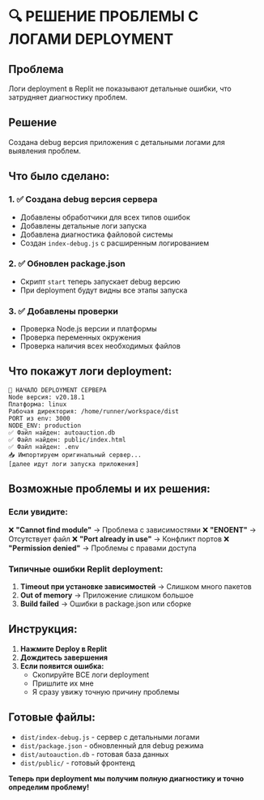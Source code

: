 # 🔍 РЕШЕНИЕ ПРОБЛЕМЫ С ЛОГАМИ DEPLOYMENT

## Проблема
Логи deployment в Replit не показывают детальные ошибки, что затрудняет диагностику проблем.

## Решение
Создана debug версия приложения с детальными логами для выявления проблем.

## Что было сделано:

### 1. ✅ Создана debug версия сервера
- Добавлены обработчики для всех типов ошибок
- Добавлены детальные логи запуска
- Добавлена диагностика файловой системы
- Создан `index-debug.js` с расширенным логированием

### 2. ✅ Обновлен package.json
- Скрипт `start` теперь запускает debug версию
- При deployment будут видны все этапы запуска

### 3. ✅ Добавлены проверки
- Проверка Node.js версии и платформы
- Проверка переменных окружения
- Проверка наличия всех необходимых файлов

## Что покажут логи deployment:

```
🚀 НАЧАЛО DEPLOYMENT СЕРВЕРА
Node версия: v20.18.1
Платформа: linux
Рабочая директория: /home/runner/workspace/dist
PORT из env: 3000
NODE_ENV: production
✅ Файл найден: autoauction.db
✅ Файл найден: public/index.html
✅ Файл найден: .env
📥 Импортируем оригинальный сервер...
[далее идут логи запуска приложения]
```

## Возможные проблемы и их решения:

### Если увидите:
❌ **"Cannot find module"** → Проблема с зависимостями
❌ **"ENOENT"** → Отсутствует файл 
❌ **"Port already in use"** → Конфликт портов
❌ **"Permission denied"** → Проблемы с правами доступа

### Типичные ошибки Replit deployment:
1. **Timeout при установке зависимостей** → Слишком много пакетов
2. **Out of memory** → Приложение слишком большое
3. **Build failed** → Ошибки в package.json или сборке

## Инструкция:

1. **Нажмите Deploy в Replit**
2. **Дождитесь завершения**
3. **Если появится ошибка:**
   - Скопируйте ВСЕ логи deployment
   - Пришлите их мне
   - Я сразу увижу точную причину проблемы

## Готовые файлы:
- `dist/index-debug.js` - сервер с детальными логами
- `dist/package.json` - обновленный для debug режима
- `dist/autoauction.db` - готовая база данных
- `dist/public/` - готовый фронтенд

**Теперь при deployment мы получим полную диагностику и точно определим проблему!**